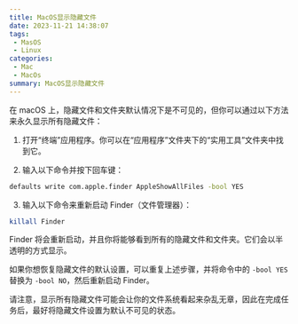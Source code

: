 ```yaml
---
title: MacOS显示隐藏文件
date: 2023-11-21 14:38:07
tags:
 - MasOS
 - Linux
categories:
 - Mac
 - MacOs
summary: MacOS显示隐藏文件
---
```

在 macOS 上，隐藏文件和文件夹默认情况下是不可见的，但你可以通过以下方法来永久显示所有隐藏文件：

1. 打开“终端”应用程序。你可以在“应用程序”文件夹下的“实用工具”文件夹中找到它。

2. 输入以下命令并按下回车键：

```bash
defaults write com.apple.finder AppleShowAllFiles -bool YES
```

3. 输入以下命令来重新启动 Finder（文件管理器）：

```bash
killall Finder
```

Finder 将会重新启动，并且你将能够看到所有的隐藏文件和文件夹。它们会以半透明的方式显示。

如果你想恢复隐藏文件的默认设置，可以重复上述步骤，并将命令中的 `-bool YES` 替换为 `-bool NO`，然后重新启动 Finder。

请注意，显示所有隐藏文件可能会让你的文件系统看起来杂乱无章，因此在完成任务后，最好将隐藏文件设置为默认不可见的状态。